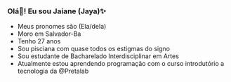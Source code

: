 ### Olá👋! Eu sou Jaiane (Jaya)✨


 - Meus pronomes são (Ela/dela)
 - Moro em Salvador-Ba
 - Tenho 27 anos
 - Sou pisciana com quase todos os estigmas do signo
 - Sou estudante de Bacharelado Interdisciplinar em Artes
 - Atualmente estou aprendendo programação com o curso introdutório a tecnologia da @Pretalab

<!--
**jayasza/jayasza** is a ✨ _special_ ✨ repository because its `README.md` (this file) appears on your GitHub profile.

Here are some ideas to get you started:

- 🔭 I’m currently working on ...
- 🌱 I’m currently learning ...
- 👯 I’m looking to collaborate on ...
- 🤔 I’m looking for help with ...
- 💬 Ask me about ...
- 📫 How to reach me: ...
- 😄 Pronouns: ...
- ⚡ Fun fact: ...
-->
